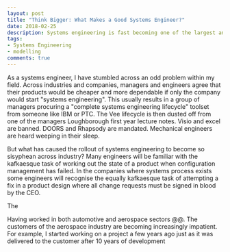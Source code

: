 ```yaml
---
layout: post
title: "Think Bigger: What Makes a Good Systems Engineer?"
date: 2018-02-25
description: Systems engineering is fast becoming one of the largest and most important diciplines in engineering, but what makes a good systems engineer?
tags:
- Systems Engineering
- modelling
comments: true
---
```


As a systems engineer, I have stumbled across an odd problem within my field. Across industries and companies, managers and engineers agree that their products would be cheaper and more dependable if only the company would start "systems engineering". This usually results in a group of managers procuring a "complete systems engineering lifecycle" toolset from someone like IBM or PTC. The Vee lifecycle is then dusted off from one of the managers Loughborough first year lecture notes. Visio and excel are banned. DOORS and Rhapsody are mandated. Mechanical engineers are heard weeping in their sleep.

But what has caused the rollout of systems engineering to become so sisyphean across industry? Many engineers will be familiar with the kafkaesque task of working out the state of a product when configuration management has failed. In the companies where systems process exists some engineers will recognise the equally kafkaesque task of attempting a fix in a product design where all change requests must be signed in blood by the CEO.

The

Having worked in both automotive and aerospace sectors @@. The customers of the aerospace industry are becoming increasingly impatient. For example, I started working on a project a few years ago just as it was delivered to the customer after 10 years of development
